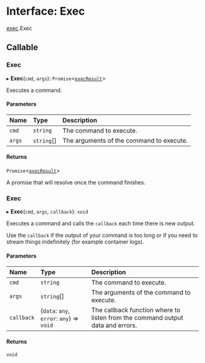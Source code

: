 # Interface: Exec

[exec](../modules/exec.md).Exec

## Callable

### Exec

▸ **Exec**(`cmd`, `args`): `Promise`<[`execResult`](exec.execResult.md)\>

Executes a command.

#### Parameters

| Name | Type | Description |
| :------ | :------ | :------ |
| `cmd` | `string` | The command to execute. |
| `args` | `string`[] | The arguments of the command to execute. |

#### Returns

`Promise`<[`execResult`](exec.execResult.md)\>

A promise that will resolve once the command finishes.

### Exec

▸ **Exec**(`cmd`, `args`, `callback`): `void`

Executes a command and calls the `callback` each time there is new output.

Use the `callback` if the output of your command is too long or if you need to stream things indefinitely (for example container logs).

#### Parameters

| Name | Type | Description |
| :------ | :------ | :------ |
| `cmd` | `string` | The command to execute. |
| `args` | `string`[] | The arguments of the command to execute. |
| `callback` | (`data`: `any`, `error`: `any`) => `void` | The callback function where to listen from the command output data and errors. |

#### Returns

`void`
